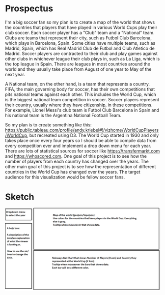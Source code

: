 # Prospectus

I'm a big soccer fan so my plan is to create a map of the world that shows the countries that players that have played in various World Cups play their club soccer. Each soccer player has a "Club" team and a "National" team. Clubs are teams that represent their city, such as Futbol Club Barcelona, which plays in Barcelona, Spain. Some cities have multiple teams, such as Madrid, Spain, which has Real Madrid Club de Futbol and Club Atletico de Madrid. Soccer players are contracted to their club and play games against other clubs in whichever league their club plays in, such as La Liga, which is the top league in Spain. There are leagues in most countries around the world and they usually take place from August of one year to May of the next year. 

A National team, on the other hand, is a team that represents a country. FIFA, the main governing body for soccer, has their own competitions that pits national teams against each other. This includes the World Cup, which is the biggest national team competition in soccer. Soccer players represent their country, usually where they have citizenship, in these competitions. For example, Lionel Messi's club team is Futbol Club Barcelona in Spain and his national team is the Argentina National Football Team.

So my plan is to create something like this: https://public.tableau.com/profile/andy.kriebel#!/vizhome/WorldCupPlayers/WorldCup, but recreated using D3. The World Cup started in 1930 and only takes place once every four years so I should be able to compile data from every competition ever and implement a drop down menu for each year. There are lots of statistical sources for soccer like https://transfermarkt.com and https://whoscored.com. One goal of this project is to see how the number of players from each country has changed over the years. The other main goal of this project is to see how the representation of different countries in the World Cup has changed over the years. The target audience for this visualization would be fellow soccer fans. 

# Sketch

![](Sketch.png)
